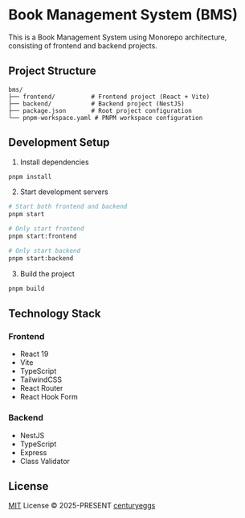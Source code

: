 # Book Management System (BMS)

This is a Book Management System using Monorepo architecture, consisting of frontend and backend projects.

## Project Structure

```
bms/
├── frontend/          # Frontend project (React + Vite)
├── backend/           # Backend project (NestJS)
├── package.json       # Root project configuration
└── pnpm-workspace.yaml # PNPM workspace configuration
```

## Development Setup

1. Install dependencies
```bash
pnpm install
```

2. Start development servers
```bash
# Start both frontend and backend
pnpm start

# Only start frontend
pnpm start:frontend

# Only start backend
pnpm start:backend
```

3. Build the project
```bash
pnpm build
```

## Technology Stack

### Frontend
- React 19
- Vite
- TypeScript
- TailwindCSS
- React Router
- React Hook Form

### Backend
- NestJS
- TypeScript
- Express
- Class Validator

## License

[MIT](./LICENSE) License © 2025-PRESENT [centuryeggs](https://github.com/centuryeggs)